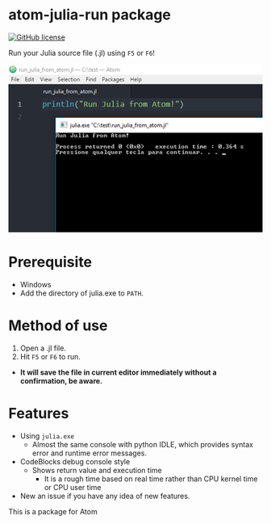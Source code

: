# atom-julia-run package
[![GitHub license](https://img.shields.io/badge/license-MIT-blue.svg?style=plastic)](https://raw.githubusercontent.com/rafpyprog/atom-julia-run/julia-support/LICENSE.md)

Run your Julia source file (.jl) using `F5` or `F6`!

![](img/sample_run_julia.png)

# Prerequisite

- Windows
- Add the directory of julia.exe to ```PATH```.

# Method of use

1. Open a .jl file.
2. Hit `F5` or `F6` to run.
  - **It will save the file in current editor immediately without a confirmation, be aware.**

# Features

- Using `julia.exe`
  - Almost the same console with python IDLE, which provides syntax error and runtime error messages.
- CodeBlocks debug console style
  - Shows return value and execution time
    - It is a rough time based on real time rather than CPU kernel time or CPU user time
- New an issue if you have any idea of new features.

This is a package for Atom
